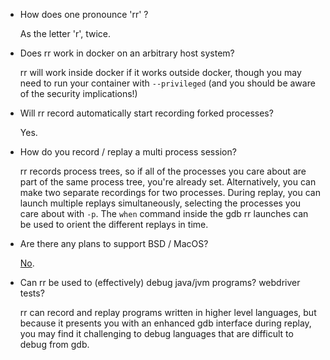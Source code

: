 * How does one pronounce 'rr' ?

  As the letter 'r', twice.

* Does rr work in docker on an arbitrary host system?

  rr will work inside docker if it works outside docker, though you may need to run your container with `--privileged` (and you should be aware of the security implications!)

* Will rr record automatically start recording forked processes?

  Yes.

* How do you record / replay a multi process session?

  rr records process trees, so if all of the processes you care about are part of the same process tree, you're already set.  Alternatively, you can make two separate recordings for two processes.  During replay, you can launch multiple replays simultaneously, selecting the processes you care about with `-p`.  The `when` command inside the gdb rr launches can be used to orient the different replays in time.

* Are there any plans to support BSD / MacOS?

  [No](https://joneschrisg.wordpress.com/2015/01/29/rr-on-os-x-can-it-be-ported/).

* Can rr be used to (effectively) debug java/jvm programs? webdriver tests?

  rr can record and replay programs written in higher level languages, but because it presents you with an enhanced gdb interface during replay, you may find it challenging to debug languages that are difficult to debug from gdb.